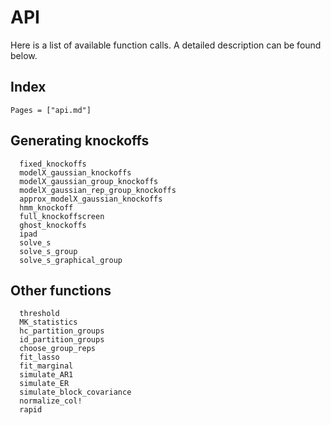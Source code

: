 
# API

Here is a list of available function calls. A detailed description can be found below. 

## Index

```@index
Pages = ["api.md"]
```

## Generating knockoffs

```@docs
  fixed_knockoffs
  modelX_gaussian_knockoffs
  modelX_gaussian_group_knockoffs
  modelX_gaussian_rep_group_knockoffs
  approx_modelX_gaussian_knockoffs
  hmm_knockoff
  full_knockoffscreen
  ghost_knockoffs
  ipad
  solve_s
  solve_s_group
  solve_s_graphical_group
```

## Other functions

```@docs
  threshold
  MK_statistics
  hc_partition_groups
  id_partition_groups
  choose_group_reps
  fit_lasso
  fit_marginal
  simulate_AR1
  simulate_ER
  simulate_block_covariance
  normalize_col!
  rapid
```
